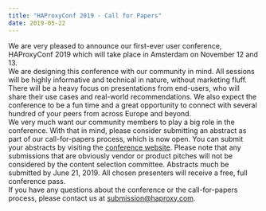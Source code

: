 ```yaml
---
title: "HAProxyConf 2019 - Call for Papers"
date: 2019-05-22
---
```


We are very pleased to announce our first-ever user conference, HAProxyConf 2019 which will take place in Amsterdam on November 12 and 13.  
We are designing this conference with our community in mind. All sessions will be highly informative and technical in nature, without marketing fluff. There will be a heavy focus on presentations from end-users, who will share their use cases and real-world recommendations. We also expect the conference to be a fun time and a great opportunity to connect with several hundred of your peers from across Europe and beyond.  
We very much want our community members to play a big role in the conference. With that in mind, please consider submitting an abstract as part of our call-for-papers process, which is now open. You can submit your abstracts by visiting the [conference website](http://haproxyconf.com/). Please note that any submissions that are obviously vendor or product pitches will not be considered by the content selection committee. Abstracts much be submitted by June 21, 2019. All chosen presenters will receive a free, full conference pass.  
If you have any questions about the conference or the call-for-papers process, please contact us at [submission@haproxy.com](mailto:submission@haproxy.com).
